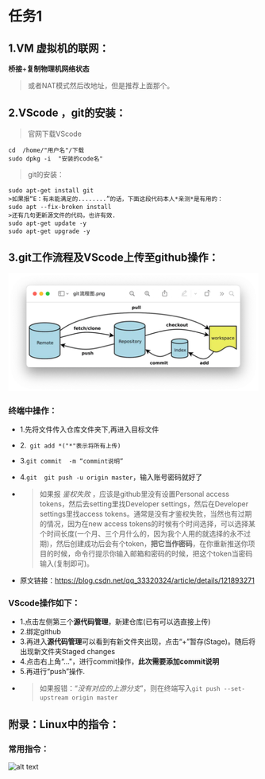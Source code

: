 # 任务1

## 1.VM 虚拟机的联网：
**桥接**+**复制物理机网络状态**
>或者NAT模式然后改地址，但是推荐上面那个。

## 2.VScode ，git的安装：
>官网下载VScode
```
cd  /home/"用户名"/下载
sudo dpkg -i  "安装的code名"
```

>git的安装：
```
sudo apt-get install git
>如果报“E：有未能满足的........”的话，下面这段代码本人*亲测*是有用的：
sudo apt --fix-broken install
>还有几句更新源文件的代码，也许有效.
sudo apt-get update -y
sudo apt-get upgrade -y
```

## 3.git工作流程及VScode上传至github操作：
![alt text](<pictures/git workflow.jpeg>)

### 终端中操作：
* 1.先将文件传入仓库文件夹下,再进入目标文件
* 2.``` git add *("*"表示将所有上传)```
* 3.```git commit  -m “commint说明”```
* 4.```git  git push -u origin master```，输入账号密码就好了
* >如果报 *鉴权失败*  ，应该是github里没有设置Personal access tokens，然后去setting里找Developer settings，然后在Developer settings里找access tokens。通常是没有才鉴权失败，当然也有过期的情况，因为在new access tokens的时候有个时间选择，可以选择某个时间长度(一个月、三个月什么的，因为我个人用的就选择的永不过期)，然后创建成功后会有个token，**把它当作密码**，在你重新推送你项目的时候，命令行提示你输入邮箱和密码的时候，把这个token当密码输入(复制即可)。
  
* 原文链接：https://blog.csdn.net/qq_33320324/article/details/121893271

### VScode操作如下：
* 1.点击左侧第三个**源代码管理**，新建仓库(已有可以选直接上传)
* 2.绑定github
* 3.再进入**源代码管理**可以看到有新文件夹出现，点击“+”暂存(Stage)。随后将出现新文件夹Staged changes
* 4.点击右上角“..."，进行commit操作，**此次需要添加commit说明**
* 5.再进行“push”操作.
* >如果报错：“*没有对应的上游分支*”，则在终端写入```git push --set-upstream origin master```
  
## 附录：Linux中的指令：
### 常用指令：
![alt text](<Linux command.jpeg>)